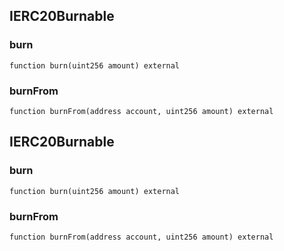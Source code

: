 ## IERC20Burnable








### burn

```solidity
function burn(uint256 amount) external
```







### burnFrom

```solidity
function burnFrom(address account, uint256 amount) external
```







## IERC20Burnable








### burn

```solidity
function burn(uint256 amount) external
```







### burnFrom

```solidity
function burnFrom(address account, uint256 amount) external
```







